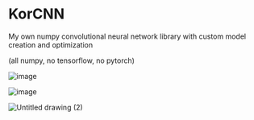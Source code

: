 # KorCNN
My own numpy convolutional neural network library with custom model creation and optimization

(all numpy, no tensorflow, no pytorch)

![image](https://user-images.githubusercontent.com/62809012/119201871-b1a46d00-ba5d-11eb-8b96-2ecf0b52b068.png)

![image](https://user-images.githubusercontent.com/62809012/119168384-d59c8a00-ba2e-11eb-96cb-694cbdf934dd.png)

![Untitled drawing (2)](https://user-images.githubusercontent.com/62809012/119201985-eadcdd00-ba5d-11eb-87c1-d5e14120fb84.png)
